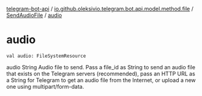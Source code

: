 [telegram-bot-api](../../index.md) / [io.github.oleksivio.telegram.bot.api.model.method.file](../index.md) / [SendAudioFile](index.md) / [audio](./audio.md)

# audio

`val audio: FileSystemResource`

audio  String   Audio file to send. Pass a file_id as String to send an audio file that exists on the Telegram
servers (recommended), pass an HTTP URL as a String for Telegram to get an audio file from the Internet, or upload
a new one using multipart/form-data.

